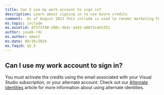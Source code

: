 ```yaml
---
title: Can I use my work account to sign in?
description: Learn about signing in to use Azure credits
comment:  As of August 2023 this include is used to render marketing FAQ content for VS Subscriptions in the following portals - VSCom, Manage, and My portals. It was not used for learn.microsoft.com content at that time.  SMEs are Evan Windom and Larissa Crawford of Red Door Collaborative and Sharvari Dighe.
ms.topic: include
ms.assetid: 6f5f3f40-200c-4b4c-a442-a66f3cde5351
author: joseb-rdc
ms.author: amast
ms.date: 09/26/2024
ms.faqid: q5_5
---
```


## Can I use my work account to sign in?

You must activate the credits using the email associated with your Visual Studio subscription, or your alternate account.  Check out our [Alternate identities](https://learn.microsoft.com/visualstudio/subscriptions/vs-alternate-identity) article for more information about using alternate identities.
